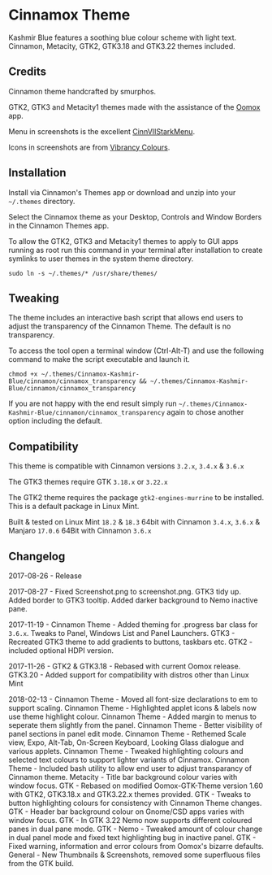 # Cinnamox Theme

Kashmir Blue features a soothing blue colour scheme with light text. Cinnamon, Metacity, GTK2, GTK3.18 and GTK3.22 themes included.


## Credits

Cinnamon theme handcrafted by smurphos.

GTK2, GTK3 and Metacity1 themes made with the assistance of the [Oomox](https://github.com/actionless/oomox) app.

Menu in screenshots is the excellent [CinnVIIStarkMenu](https://cinnamon-spices.linuxmint.com/applets/view/281).

Icons in screenshots are from [Vibrancy Colours](http://www.ravefinity.com/p/vibrancy-colors-gtk-icon-theme.html).

## Installation

Install via Cinnamon's Themes app or download and unzip into your `~/.themes` directory.

Select the Cinnamox theme as your Desktop, Controls and Window Borders in the Cinnamon Themes app.

To allow the GTK2, GTK3 and Metacity1 themes to apply to GUI apps running as root run this command in your terminal after installation to create symlinks to user themes in the system theme directory.

`sudo ln -s ~/.themes/* /usr/share/themes/`


## Tweaking

The theme includes an interactive bash script that allows end users to adjust the transparency of the Cinnamon Theme. The default is no transparency.

To access the tool open a terminal window (Ctrl-Alt-T) and use the following command to make the script executable and launch it. 

`chmod +x ~/.themes/Cinnamox-Kashmir-Blue/cinnamon/cinnamox_transparency && ~/.themes/Cinnamox-Kashmir-Blue/cinnamon/cinnamox_transparency`

If you are not happy with the end result simply run `~/.themes/Cinnamox-Kashmir-Blue/cinnamon/cinnamox_transparency` again to chose another option including the default.


## Compatibility

This theme is compatible with Cinnamon versions `3.2.x`, `3.4.x` & `3.6.x`

The GTK3 themes require GTK `3.18.x` or `3.22.x`

The GTK2 theme requires the package `gtk2-engines-murrine` to be installed. This is a default package in Linux Mint.

Built & tested on Linux Mint `18.2` & `18.3` 64bit with Cinnamon `3.4.x`, `3.6.x` & Manjaro `17.0.6` 64Bit with Cinnamon `3.6.x`


## Changelog

2017-08-26 - 	Release

2017-08-27 - 	Fixed Screenshot.png to screenshot.png. GTK3 tidy up. Added border to GTK3 tooltip. Added darker background to Nemo inactive pane.

2017-11-19 - 	Cinnamon Theme - Added theming for .progress bar class for `3.6.x`. Tweaks to Panel, Windows List and Panel Launchers. GTK3 - Recreated GTK3 theme to add gradients to buttons, taskbars etc. GTK2 - included optional HDPI version.

2017-11-26 - 	GTK2 & GTK3.18 - Rebased with current Oomox release. GTK3.20 - Added support for compatibility with distros other than Linux Mint

2018-02-13 - 	Cinnamon Theme - Moved all font-size declarations to em to support scaling.
				Cinnamon Theme - Highlighted applet icons & labels now use theme highlight colour.
				Cinnamon Theme - Added margin to menus to seperate them slightly from the panel.
				Cinnamon Theme - Better visibility of panel sections in panel edit mode.
				Cinnamon Theme - Rethemed Scale view, Expo, Alt-Tab, On-Screen Keyboard, Looking Glass dialogue and various applets.
				Cinnamon Theme - Tweaked highlighting colours and selected text colours to support lighter variants of Cinnamox.
				Cinnamon Theme - Included bash utility to allow end user to adjust transparancy of Cinnamon theme.
				Metacity - Title bar background colour varies with window focus.
				GTK - Rebased on modified Oomox-GTK-Theme version 1.60 with GTK2, GTK3.18.x and GTK3.22.x themes provided.
				GTK - Tweaks to button highlighting colours for consistency with Cinnamon Theme changes.
				GTK - Header bar background colour on Gnome/CSD apps varies with window focus.
				GTK - In GTK 3.22 Nemo now supports different coloured panes in dual pane mode.
				GTK - Nemo - Tweaked amount of colour change in dual panel mode and fixed text highlighting bug in inactive panel.
				GTK - Fixed warning, information and error colours from Oomox's bizarre defaults. 
				General - New Thumbnails & Screenshots, removed some superfluous files from the GTK build.
